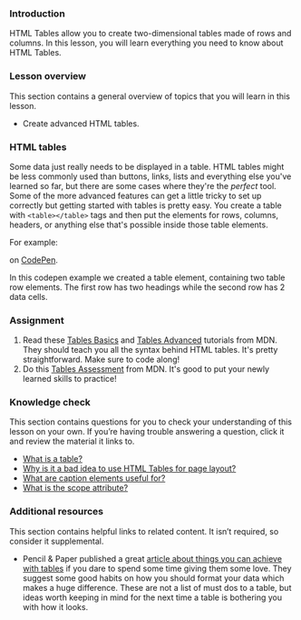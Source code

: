### Introduction

HTML Tables allow you to create two-dimensional tables made of rows and columns. In this lesson, you will learn everything you need to know about HTML Tables.

### Lesson overview

This section contains a general overview of topics that you will learn in this lesson.

-   Create advanced HTML tables.

### HTML tables

Some data just really needs to be displayed in a table. HTML tables might be less commonly used than buttons, links, lists and everything else you've learned so far, but there are some cases where they're the _perfect_ tool. Some of the more advanced features can get a little tricky to set up correctly but getting started with tables is pretty easy. You create a table with `<table></table>` tags and then put the elements for rows, columns, headers, or anything else that's possible inside those table elements.

For example: 




  on <a href="https://codepen.io">CodePen</a>.</span>
</p>
<script async src="https://cpwebassets.codepen.io/assets/embed/ei.js"></script>

In this codepen example we created a table element, containing two table row elements. The first row has two headings while the second row has 2 data cells.

### Assignment

<div class="lesson-content__panel" markdown="1">

1.  Read these [Tables Basics](https://developer.mozilla.org/en-US/docs/Learn/HTML/Tables/Basics) and [Tables Advanced](https://developer.mozilla.org/en-US/docs/Learn/HTML/Tables/Advanced) tutorials from MDN. They should teach you all the syntax behind HTML tables. It's pretty straightforward. Make sure to code along!
2.  Do this [Tables Assessment](https://developer.mozilla.org/en-US/docs/Learn/HTML/Tables/Structuring_planet_data) from MDN. It's good to put your newly learned skills to practice!

</div>

### Knowledge check

This section contains questions for you to check your understanding of this lesson on your own. If you’re having trouble answering a question, click it and review the material it links to.

-   [What is a table?](https://developer.mozilla.org/en-US/docs/Learn/HTML/Tables/Basics#what_is_a_table_)
-   [Why is it a bad idea to use HTML Tables for page layout?](https://developer.mozilla.org/en-US/docs/Learn/HTML/Tables/Basics#when_should_you_not_use_html_tables)
-   [What are caption elements useful for?](https://developer.mozilla.org/en-US/docs/Learn/HTML/Tables/Advanced#adding_a_caption_to_your_table_with_caption)
-   [What is the scope attribute?](https://developer.mozilla.org/en-US/docs/Learn/HTML/Tables/Advanced#the_scope_attribute)

### Additional resources

This section contains helpful links to related content. It isn’t required, so consider it supplemental.

-   Pencil & Paper published a great [article about things you can achieve with tables](https://pencilandpaper.io/articles/ux-pattern-analysis-enterprise-data-tables) if you dare to spend some time giving them some love. They suggest some good habits on how you should format your data which makes a huge difference. These are not a list of must dos to a table, but ideas worth keeping in mind for the next time a table is bothering you with how it looks. 
